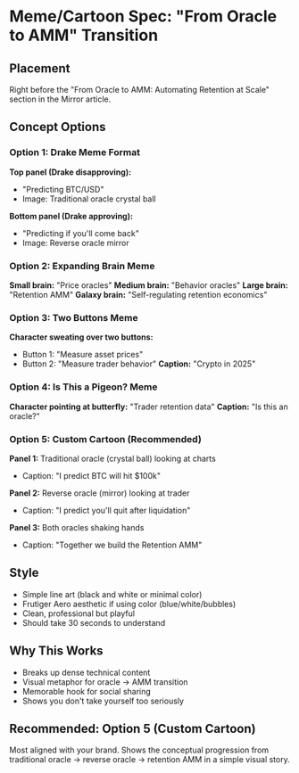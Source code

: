 # Meme/Cartoon Spec: "From Oracle to AMM" Transition

## Placement
Right before the "From Oracle to AMM: Automating Retention at Scale" section in the Mirror article.

## Concept Options

### Option 1: Drake Meme Format
**Top panel (Drake disapproving):**
- "Predicting BTC/USD"
- Image: Traditional oracle crystal ball

**Bottom panel (Drake approving):**
- "Predicting if you'll come back"
- Image: Reverse oracle mirror

### Option 2: Expanding Brain Meme
**Small brain:** "Price oracles"
**Medium brain:** "Behavior oracles"
**Large brain:** "Retention AMM"
**Galaxy brain:** "Self-regulating retention economics"

### Option 3: Two Buttons Meme
**Character sweating over two buttons:**
- Button 1: "Measure asset prices"
- Button 2: "Measure trader behavior"
**Caption:** "Crypto in 2025"

### Option 4: Is This a Pigeon? Meme
**Character pointing at butterfly:** "Trader retention data"
**Caption:** "Is this an oracle?"

### Option 5: Custom Cartoon (Recommended)
**Panel 1:** Traditional oracle (crystal ball) looking at charts
- Caption: "I predict BTC will hit $100k"

**Panel 2:** Reverse oracle (mirror) looking at trader
- Caption: "I predict you'll quit after liquidation"

**Panel 3:** Both oracles shaking hands
- Caption: "Together we build the Retention AMM"

## Style
- Simple line art (black and white or minimal color)
- Frutiger Aero aesthetic if using color (blue/white/bubbles)
- Clean, professional but playful
- Should take 30 seconds to understand

## Why This Works
- Breaks up dense technical content
- Visual metaphor for oracle → AMM transition
- Memorable hook for social sharing
- Shows you don't take yourself too seriously

## Recommended: Option 5 (Custom Cartoon)
Most aligned with your brand. Shows the conceptual progression from traditional oracle → reverse oracle → retention AMM in a simple visual story.
